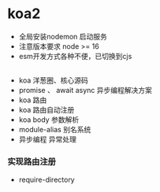 # koa2

- 全局安装nodemon 启动服务
- 注意版本要求 node >= 16
- esm开发方式各种不便，已切换到cjs

## 
- koa 洋葱圈、核心源码
- promise 、 await async 异步编程解决方案
- koa 路由
- koa 路由自动注册
- koa body 参数解析
- module-alias 别名系统
- 异步编程 异常处理  



### 实现路由注册

- require-directory
